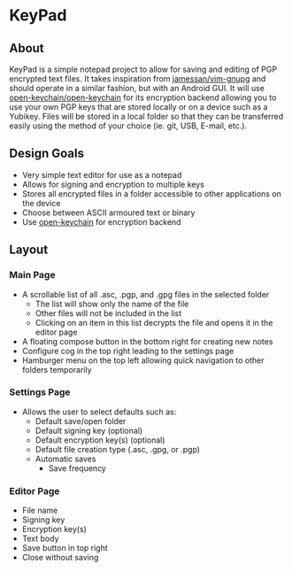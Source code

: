 # KeyPad

## About

KeyPad is a simple notepad project to allow for saving and editing of PGP
encrypted text files. It takes inspiration from
[jamessan/vim-gnupg](https://github.com/jamessan/vim-gnupg) and should operate
in a similar fashion, but with an Android GUI.  It will use
[open-keychain/open-keychain](https://github.com/open-keychain/open-keychain)
for its encryption backend allowing you to use your own PGP keys that are
stored locally or on a device such as a Yubikey.  Files will be stored in a
local folder so that they can be transferred easily using the method of your
choice (ie. git, USB, E-mail, etc.).

## Design Goals

- Very simple text editor for use as a notepad
- Allows for signing and encryption to multiple keys
- Stores all encrypted files in a folder accessible to other applications on
  the device
- Choose between ASCII armoured text or binary
- Use [open-keychain](https://github.com/open-keychain/open-keychain) for encryption backend

## Layout

### Main Page

- A scrollable list of all .asc, .pgp, and .gpg files in the selected folder
  - The list will show only the name of the file
  - Other files will not be included in the list
  - Clicking on an item in this list decrypts the file and opens it in the
    editor page
- A floating compose button in the bottom right for creating new notes
- Configure cog in the top right leading to the settings page
- Hamburger menu on the top left allowing quick navigation to other folders
  temporarily

### Settings Page

- Allows the user to select defaults such as:
  - Default save/open folder
  - Default signing key (optional)
  - Default encryption key(s) (optional)
  - Default file creation type (.asc, .gpg, or .pgp)
  - Automatic saves
    - Save frequency

### Editor Page

- File name
- Signing key
- Encryption key(s)
- Text body
- Save button in top right
- Close without saving
